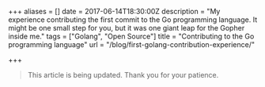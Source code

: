 +++
aliases = []
date = 2017-06-14T18:30:00Z
description = "My experience contributing the first commit to the Go programming language. It might be one small step for you, but it was one giant leap for the Gopher inside me."
tags = ["Golang", "Open Source"]
title = "Contributing to the Go programming language"
url = "/blog/first-golang-contribution-experience/"

+++
> This article is being updated. Thank you for your patience.